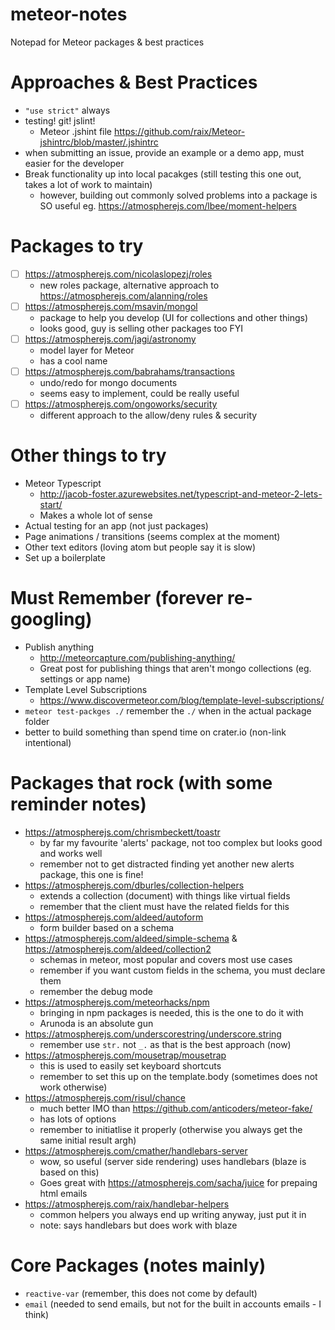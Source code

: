 # meteor-notes
Notepad for Meteor packages &amp; best practices

# Approaches & Best Practices
* `"use strict"` always
* testing! git! jslint!
  * Meteor .jshint file https://github.com/raix/Meteor-jshintrc/blob/master/.jshintrc
* when submitting an issue, provide an example or a demo app, must easier for the developer
* Break functionality up into local pacakges (still testing this one out, takes a lot of work to maintain)
  * however, building out commonly solved problems into a package is SO useful eg. https://atmospherejs.com/lbee/moment-helpers

# Packages to try
* [ ] https://atmospherejs.com/nicolaslopezj/roles
  * new roles package, alternative approach to https://atmospherejs.com/alanning/roles
* [ ] https://atmospherejs.com/msavin/mongol
  * package to help you develop (UI for collections and other things)
  * looks good, guy is selling other packages too FYI
* [ ] https://atmospherejs.com/jagi/astronomy
  * model layer for Meteor
  * has a cool name
* [ ] https://atmospherejs.com/babrahams/transactions
  * undo/redo for mongo documents
  * seems easy to implement, could be really useful
* [ ] https://atmospherejs.com/ongoworks/security
  * different approach to the allow/deny rules & security

# Other things to try
* Meteor Typescript
  *  http://jacob-foster.azurewebsites.net/typescript-and-meteor-2-lets-start/
  *  Makes a whole lot of sense
* Actual testing for an app (not just packages)
* Page animations / transitions (seems complex at the moment)
* Other text editors (loving atom but people say it is slow)
* Set up a boilerplate 

# Must Remember (forever re-googling)
* Publish anything
  * http://meteorcapture.com/publishing-anything/
  * Great post for publishing things that aren't mongo collections (eg. settings or app name)
* Template Level Subscriptions
  * https://www.discovermeteor.com/blog/template-level-subscriptions/
* `meteor test-packges ./` remember the `./` when in the actual package folder
* better to build something than spend time on crater.io (non-link intentional)

# Packages that rock (with some reminder notes)
* https://atmospherejs.com/chrismbeckett/toastr
  * by far my favourite 'alerts' package, not too complex but looks good and works well
  * remember not to get distracted finding yet another new alerts package, this one is fine!
* https://atmospherejs.com/dburles/collection-helpers
  * extends a collection (document) with things like virtual fields
  * remember that the client must have the related fields for this
* https://atmospherejs.com/aldeed/autoform
  * form builder based on a schema
* https://atmospherejs.com/aldeed/simple-schema & https://atmospherejs.com/aldeed/collection2
  * schemas in meteor, most popular and covers most use cases
  * remember if you want custom fields in the schema, you must declare them
  * remember the debug mode
* https://atmospherejs.com/meteorhacks/npm
  * bringing in npm packages is needed, this is the one to do it with
  * Arunoda is an absolute gun
* https://atmospherejs.com/underscorestring/underscore.string
  * remember use `str.` not `_.` as that is the best approach (now)
* https://atmospherejs.com/mousetrap/mousetrap
  * this is used to easily set keyboard shortcuts
  * remember to set this up on the template.body (sometimes does not work otherwise)
* https://atmospherejs.com/risul/chance
  * much better IMO than https://github.com/anticoders/meteor-fake/
  * has lots of options
  * remember to initiatlise it properly (otherwise you always get the same initial result argh)
* https://atmospherejs.com/cmather/handlebars-server
  * wow, so useful (server side rendering) uses handlebars (blaze is based on this)
  * Goes great with https://atmospherejs.com/sacha/juice for prepaing html emails
* https://atmospherejs.com/raix/handlebar-helpers
  * common helpers you always end up writing anyway, just put it in
  * note: says handlebars but does work with blaze


# Core Packages (notes mainly)
* `reactive-var` (remember, this does not come by default)
* `email` (needed to send emails, but not for the built in accounts emails - I think)
